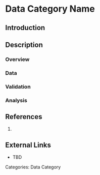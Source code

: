 # Data Category Name #
## Introduction ##
## Description ##
### Overview ###
### Data ###
### Validation ###
### Analysis ###
## References ##
1.

## External Links ##
* TBD

Categories: Data Category
